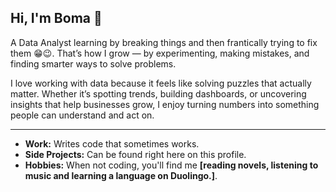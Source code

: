## Hi, I'm Boma 👋

A Data Analyst learning by breaking things and then frantically trying to fix them 😁😉. That’s how I grow — by experimenting, making mistakes, and finding smarter ways to solve problems.

I love working with data because it feels like solving puzzles that actually matter. Whether it’s spotting trends, building dashboards, or uncovering insights that help businesses grow, I enjoy turning numbers into something people can understand and act on.

---
- **Work:** Writes code that sometimes works.
- **Side Projects:** Can be found right here on this profile.
- **Hobbies:** When not coding, you'll find me **[reading novels, listening to music and learning a language on Duolingo.]**.
